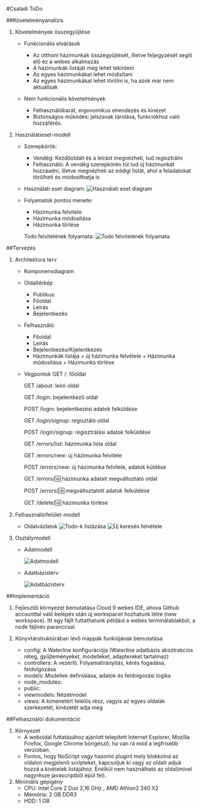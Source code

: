 #Családi ToDo

##Követelményanalízis

1. Követelmények összegyűjtése

    - Funkcionális elvárások
        + Az otthoni házimunkák összegyűjtését, illetve feljegyzését segíti elő ez a webes alkalmazás
        + A házimunkák listáját meg lehet tekinteni
        + Az egyes házimunkákat lehet módisítani 
        + Az egyes házimunkákat lehet törölni is, ha azok már nem aktuálisak 
    
    - Nem funkcionális követelmények
        + Felhasználóbarát, ergonomikus elrendezés és kinézet
        + Biztonságos működés: jelszavak tárolása, funkciókhoz való hozzáférés.

2. Használatieset-modell
    - Szerepkörök:
        + Vendég: Kezdőoldalt és a leírást megnézheti, tud regisztrálni
        + Felhasználó: A vendég szerepkörén túl tud új házimunkát hozzáadni, illetve megnézheti az eddigi listát, ahol a feladatokat törölheti és módosíthatja is
    
    - Használati eset diagram:
        ![Használati eset diagram](https://cloud.githubusercontent.com/assets/14542234/11077749/fa9bdd48-8801-11e5-8b45-cf7fd9cc970b.png)
    
    - Folyamatok pontos menete:
        + Házimunka felvitele
        + Házimunka módosítása
        + Házimunka törlése
        
        Todo felvitelének folyamata:
            ![Todo felvitelének folyamata](https://cloud.githubusercontent.com/assets/14542234/11077751/fa9d3aee-8801-11e5-8050-c21749af1272.png)


##Tervezés

1. Architektúra terv
    - Komponensdiagram
    
    - Oldaltérkép
    
        + Publikus:
        
	  - Főoldal
	  - Leírás
	  - Bejelentkezés
	  
	+ Felhasználó:
        
	  - Főoldal
	  - Leírás
	  - Bejelentkezés/Kijelentkezés
	  - Házimunkák listája
                + új házimunka felvétele
                + Házimunka módosítása
                + Házimunka törlése

    - Végpontok
        GET /: főoldal
		
		GET /about: leíró oldal
        
        GET /login: bejelentkező oldal
        
        POST /login: bejelentkezési adatok felküldése
        
        GET /login/signup: regisztáló oldal
        
        POST /login/signup: regisztrálási adatok felküldése
        
        GET /errors/list: házimunka lista oldal
        
        GET /errors/new: új házimunka felvitele
        
        POST /errors/new: új házimunka felvitele, adatok küldése
        
        GET /errors/:id: házimunka adatait megváltoztató oldal
        
        POST /errors/:id: megváltoztatott adatok felküldése
        
        GET /delete/:id: házimunka törlése
        

2. Felhasználóifelület-modell
    - Oldalvázlatok
    ![Todo-k listázása](https://cloud.githubusercontent.com/assets/14542234/11077753/fab13184-8801-11e5-9cc8-f0679c6111ac.jpg)
    ![Új keresés felvétele](https://cloud.githubusercontent.com/assets/14542234/11077752/faaf8bcc-8801-11e5-8362-38a0df6569a6.jpg)

3. Osztálymodell
    - Adatmodell
    
        ![Adatmodell](https://cloud.githubusercontent.com/assets/14542234/11077748/fa99c256-8801-11e5-8c92-7c43712e8db3.png)

    - Adatbázisterv
    
        ![Adatbázisterv](https://cloud.githubusercontent.com/assets/14542234/11077746/fa995316-8801-11e5-9185-c0a73a8904d4.png)

##Implementáció
1. Fejlesztői környezet bemutatása
    Cloud 9 webes IDE, ahova Github accounttal való belépés után új workspacet hozhatunk létre (new workspace). Itt egy fájlt futtathatunk például a webes terminálablakból, a node fájlnév paranccsal. 
    
2. Könyvtárstruktúrában lévő mappák funkiójának bemutatása
    - config: A Waterline konfigurációja (Waterline adatbázis absztrakciós réteg, gyűjteményeket, modelleket, adaptereket tartalmaz)
    - controllers: A vezérlő. Folyamatirányítás, kérés fogadása, feldolgozása 
    - models: Modellek definiálása, adatok és feldolgozási logika
    - node_modules: 
    - public: 
    - viewmodels: Nézetmodel
    - views: A kimenetért felelős rész, vagyis az egyes oldalak szerkezetét, kinézetét adja meg

##Felhasználói dokumentáció
1. Környezet
    - A weboldal futtatásához ajánlott telepített Internet Explorer, Mozilla Firefox, Google Chrome böngésző, ha van rá mód a legfrisebb verzióban.
    - Fontos, hogy NoScript vagy hasonló plugint mely blokkolná az oldalon megjelenő scripteket, kapcsoljuk ki vagy az oldalt adjuk hozzá a kivételek listájához. Enélkül nem használható az oldal(mivel nagyrésze javascriptből épül fel).
2. Minimális gépigény
    - CPU: Intel Core 2 Duo 2,16 GHz , AMD Athlon2 340 X2 
    - Memória: 2 GB DDR3
    - HDD: 1 GB

